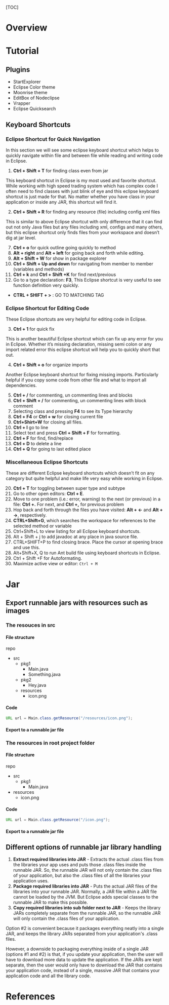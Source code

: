 [TOC]

# Overview


# Tutorial

## Plugins

- StartExplorer
- Eclipse Color theme
- Moonrise theme
- EditBox of Nodeclipse
- Vrapper
- Eclipse Quicksearch

## Keyboard Shortcuts

### Eclipse Shortcut for Quick Navigation

In this section we will see some eclipse keyboard shortcut which helps
to quickly navigate within file and between file while reading and
writing code in Eclipse.

1) **Ctrl + Shift + T** for finding class even from jar

This keyboard shortcut in Eclipse is my most used and favorite shortcut.
While working with high speed trading system which has complex code I
often need to find classes with just blink of eye and this eclipse
keyboard shortcut is just made for that. No matter whether you have
class in your application or inside any JAR, this shortcut will find it.

2) **Ctrl + Shift + R** for finding any resource (file) including config
   xml files

This is similar to above Eclipse shortcut with only difference that it
can find out not only Java files but any files including xml, configs
and many others, but this eclipse shortcut only finds files from your
workspace and doesn’t dig at jar level.

7) **Ctrl + o** for quick outline going quickly to method
9) **Alt + right** and **Alt + left** for going back and forth while editing.
12) **Alt + Shift + W** for show in package explorer
13) **Ctrl + Shift + Up and down** for navigating from member to member (variables and methods)
15) **Ctrl + k** and **Ctrl + Shift +K** for find next/previous
24) Go to a type declaration: **F3**, This Eclipse shortcut is very useful to see function definition very quickly.
- **CTRL + SHIFT + >** : GO TO MATCHING TAG

### Eclipse Shortcut for Editing Code

These Eclipse shortcuts are very helpful for editing code in Eclipse.

3) **Ctrl + 1** for quick fix

This is another beautiful Eclipse shortcut which can fix up any error
for you in Eclipse. Whether it’s missing declaration, missing semi colon
or any import related error this eclipse shortcut will help you to
quickly short that out.

4) **Ctrl + Shift + o** for organize imports

Another Eclipse keyboard shortcut for fixing missing imports.
Particularly helpful if you copy some code from other file and what to
import all dependencies.

5) **Ctrl + /** for commenting, un commenting lines and blocks
6) **Ctrl + Shift + /** for commenting, un commenting lines with block comment
8) Selecting class and pressing **F4** to see its Type hierarchy
10) **Ctrl + F4** or **Ctrl + w** for closing current file
11) **Ctrl+Shirt+W** for closing all files.
14) **Ctrl + l** go to line
16) Select text and press **Ctrl + Shift + F** for formatting.
17) **Ctrl + F** for find, find/replace
18) **Ctrl + D** to delete a line
19) **Ctrl + Q** for going to last edited place

### Miscellaneous Eclipse Shortcuts

These are different Eclipse keyboard shortcuts which doesn’t fit on any category but quite helpful and make life very easy while working in Eclipse.

20) **Ctrl + T** for toggling between super type and subtype
21) Go to other open editors: **Ctrl + E**.
22) Move to one problem (i.e.: error, warning) to the next (or previous) in a file: **Ctrl +.** For next, and **Ctrl +,** for previous problem
23) Hop back and forth through the files you have visited: **Alt + ←** and **Alt + →**, respectively.
25) **CTRL+Shift+G**, which searches the workspace for references to the selected method or variable
26) Ctrl+Shift+L to view listing for all Eclipse keyboard shortcuts.
27) Alt + Shift + j to add javadoc at any place in java source file.
28) CTRL+SHIFT+P to find closing brace. Place the cursor at opening brace and use this.
29) Alt+Shift+X, Q to run Ant build file using keyboard shortcuts in Eclipse.
30) Ctrl + Shift +F for Autoformating.
31) Maximize active view or editor: `Ctrl + M`

# Jar

## Export runnable jars with resources such as images

### The resouces in src

#### File structure

repo
- src
    + pkg1
        * Main.java
        * Something.java
    + pkg2
        * Hey.java
    + resources
        * icon.png

#### Code

```java
URL url = Main.class.getResource("/resources/icon.png");
```

#### Export to a runnable jar file

### The resources in root project folder

#### File structure

repo
- src
    + pkg1
        * Main.java
- resources
    + icon.png

#### Code

```java
URL url = Main.class.getResource("/icon.png");
```

#### Export to a runnable jar file

## Different options of runnable jar library handling

1. **Extract required libraries into JAR** - Extracts the actual .class
   files from the libraries your app uses and puts those .class files
   inside the runnable JAR. So, the runnable JAR will not only contain
   the .class files of your application, but also the .class files of
   all the libraries your application uses.
2. **Package required libraries into JAR** - Puts the actual JAR files
   of the libraries into your runnable JAR. Normally, a JAR file within
   a JAR file cannot be loaded by the JVM. But Eclipse adds special
   classes to the runnable JAR to make this possible.
3. **Copy required libraries into sub folder next to JAR** - Keeps the
   library JARs completely separate from the runnable JAR, so the
   runnable JAR will only contain the .class files of your application.

Option #2 is convenient because it packages everything neatly into a
single JAR, and keeps the library JARs separated from your application's
.class files.

However, a downside to packaging everything inside of a single JAR
(options #1 and #2) is that, if you update your application, then the
user will have to download more data to update the application. If the
JARs are kept separate, then the user would only have to download the
JAR that contains your application code, instead of a single, massive
JAR that contains your application code and all the library code.

# References

[source]: http://javarevisited.blogspot.com/2010/10/eclipse-tutorial-most-useful-eclipse.html#ixzz3El9zbjJu
